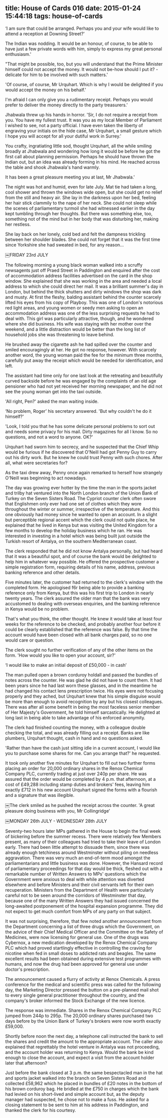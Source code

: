 title: House of Cards 016
date: 2015-01-24 15:44:18
tags: house-of-cards
---

‘I am sure that could be arranged. Perhaps you and your wife would like to attend a reception at Downing Street?'

The Indian was nodding. It would be an honour, of course, to be able to have just a few private words with him, simply to express my great personal enthusiasm.'

"That might be possible, too, but you will understand that the Prime Minister himself could not accept the money. It would not be-how should I put it? - delicate for him to be involved with such matters.'

'Of course, of course, Mr Urquhart. Which is why I would be delighted if you would accept the money on his behalf.'

I'm afraid I can only give you a rudimentary receipt. Perhaps you would prefer to deliver the money directly to the party treasurers.'

Jhabwala threw up his hands in horror. 'Sir, I do not require a receipt from you. You have my fullest trust. It was you as my local Member of Parliament I wished to see, not a party official. I have even taken the liberty of engraving your initials on the hide case, Mr Urquhart, a small gesture which I hope you will accept for all your dutiful work in Surrey.'

You crafty, ingratiating little sod, thought Urquhart, all the while smiling broadly at Jhabwala and wondering how long it would be before he got the first call about planning permission. Perhaps he should have thrown the Indian out, but an idea was already forming in his mind. He reached across the table and shook Jhabwala's hand warmly.

It has been a great pleasure meeting you at last, Mr Jhabwala.'

The night was hot and humid, even for late July. Mat tie had taken a long, cool shower and thrown the windows wide open, but she could get no relief from the still and heavy air. She lay in the darkness upon her bed, feeling her hair stick clammily to the nape of her neck. She could not sleep while the scenes of parliamentary turmoil she had witnessed earlier in the day kept tumbling through her thoughts. But there was something else, too, something not of the mind but in her body that was disturbing her, making her restless.

She lay back on her lonely, cold bed and felt the dampness trickling between her shoulder blades. She could not forget that it was the first time since Yorkshire she had sweated in bed, for any reason...

￼FRIDAY 23rd JULY

The following morning a young black woman walked into a scruffy newsagents just off Praed Street in Paddington and enquired after the cost of accommodation address facilities advertised on the card in the shop window. She explained that she was working in the area and needed a local address to which she could direct her mail. It was a brilliant summer's day in London, but behind the thick shutters and dirty windows the shop was dark and musty. At first the fleshy, balding assistant behind the counter scarcely lifted his eyes from his copy of Playboy. This was one of London's notorious red light areas, and young women or seedy men asking to open an accommodation address was one of the less surprising requests he had to deal with. This girl was particularly attractive, though, and he wondered where she did business. His wife was staying with her mother over the weekend, and a little distraction would be better than the long list of household jobs she was threatening to leave behind.

He brushed away the cigarette ash he had spilled over the counter and smiled encouragingly at her. He got no response, however. With scarcely another word, the young woman paid the fee for the minimum three months, carefully put away the receipt which would be needed for identification, and left.

The assistant had time only for one last look at the retreating and beautifully curved backside before he was engaged by the complaints of an old age pensioner who had not yet received her morning newspaper, and he did not see the young woman get into the taxi outside.

'All right, Pen?' asked the man waiting inside.

‘No problem, Roger’ his secretary answered. 'But why couldn't he do it himself?'

'Look, I told you that he has some delicate personal problems to sort out and needs some privacy for his mail. Dirty magazines for all I know. So no questions, and not a word to anyone. OK?'

Urquhart had sworn him to secrecy, and he suspected that the Chief Whip would be furious if he discovered that O'Neill had got Penny Guy to carry out his dirty work. But he knew he could trust Penny with such chores. After all, what were secretaries for?

As the taxi drew away, Penny once again remarked to herself how strangely O'Neill was beginning to act nowadays.

The day was growing ever hotter by the time the man in the sports jacket and trilby hat ventured into the North London branch of the Union Bank of Turkey on the Seven Sisters Road. The Cypriot counter clerk often swore that Englishmen only ever had one set of clothes which they wore throughout the winter or summer, irrespective of the temperature. And this one obviously had money since he wanted to open an account. In a slight but perceptible regional accent which the clerk could not quite place, he explained that he lived in Kenya but was visiting the United Kingdom for a few months to develop the holiday business which he ran. He was interested in investing in a hotel which was being built just outside the Turkish resort of Antalya, on the southern Mediterranean coast.

The clerk responded that he did not know Antalya personally, but had heard that it was a beautiful spot, and of course the bank would be delighted to help him in whatever way possible. He offered the prospective customer a simple registration form, requiring details of his name, address, previous banking reference and other details.

Five minutes later, the customer had returned to the clerk's window with the completed form. He apologised f6r being able to provide a banking reference only from Kenya, but this was his first trip to London in nearly twenty years. The clerk assured the older man that the bank was very accustomed to dealing with overseas enquiries, and the banking reference in Kenya would be no problem.

That's what you think, the other thought. He knew it would take at least four weeks for the reference to be checked, and probably another four before it could be clearly established that the reference was false. By that time the account would have been closed with all bank charges paid, so no one would care or question.

The clerk sought no further verification of any of the other items on the form. 'How would you like to open your account, sir?'

‘I would like to make an initial deposit of £50,000 - in cash’

The man pulled open a brown corduroy holdall and passed the bundles of notes across the counter. He was glad he did not have to count them. It had been years since he had last worn these glasses, and in the meantime he had changed his contact lens prescription twice. His eyes were not focusing properly and they ached, but Urquhart knew that his simple disguise would be more than enough to avoid recognition by any but his closest colleagues. There was after all some benefit in being the most faceless senior member of Her Majesty's Government, he told himself sarcastically. He delighted at long last in being able to take advantage of his enforced anonymity.

The clerk had finished counting the money, with a colleague double checking the total, and was already filling out a receipt. Banks are like plumbers, Urquhart thought, cash in hand and no questions asked.

'Rather than have the cash just sitting idle in a current account, I would like you to purchase some shares for me. Can you arrange that?' he requested.

It took only another five minutes for Urquhart to fill out two further forms placing an order for 20,000 ordinary shares in the Renox Chemical Company PLC, currently trading at just over 240p per share. He was assured that the order would be completed by 4 p.m. that afternoon, at a cost of £49,288 including stamp duties and brokers' fees, leaving him exactly £712 in his new account Urquhart signed the forms with a flourish and a signature that was illegible.

￼The clerk smiled as he pushed the receipt across the counter. 'A great pleasure doing business with you, Mr Collingridge’

￼MONDAY 26th JULY - WEDNESDAY 28th JULY

Seventy-two hours later MPs gathered in the House to begin the final week of bickering before the summer recess. There were relatively few Members present, as many of their colleagues had tried to take their leave of London early. There had been little attempt to dissuade them, since there was already enough tetchiness around Westminster without piling on needless aggravation. There was very much an end-of-term mood amongst the parliamentarians and little business was done. However, the Hansard record of parliamentary proceedings for that day would be thick, fleshed out with a remarkable number of Written Answers to MPs' questions which the Government were anxious to deal with while attention was diverted elsewhere and before Ministers and their civil servants left for their own recuperation. Ministers from the Department of Health were particularly careful not to be seen around the corridors of Westminster that day, because one of the many Written Answers they had issued concerned the long-awaited postponement of the hospital expansion programme. They did not expect to get much comfort from MPs of any party on that subject.

It was not surprising, therefore, that few noted another announcement from the Department concerning a list of three drugs which the Government, on the advice of their Chief Medical Officer and the Committee on the Safety of Medicines, were now licensing for general use. One of the drugs was Cybernox, a new medication developed by the Renox Chemical Company PLC which had proved startlingly effective in controlling the craving for nicotine when fed in small doses to addicted rats and beagles. The same excellent results had been obtained during extensive test programmes with humans, and now the drug had been approved for general use under doctor's prescription.

The announcement caused a flurry of activity at Renox Chemicals. A press conference for the medical and scientific press was called for the following day, the Marketing Director pressed the button on a pre-planned mail shot to every single general practitioner throughout the country, and the company's broker informed the Stock Exchange of the new licence.

The response was immediate. Shares in the Renox Chemical Company PLC jumped from 244p to 295p. The 20,000 ordinary shares purchased two days before by the Union Bank of Turkey's brokers were now worth exactly £59,000.

Shortly before noon the next day, a telephone call instructed the bank to sell the shares and credit the amount to the appropriate account. The caller also explained that regrettably the hotel venture in Antalya was not proceeding, and the account holder was returning to Kenya. Would the bank be kind enough to close the account, and expect a visit from the account holder later that afternoon?

Just before the bank closed at 3 p.m. the same bespectacled man in the hat and sports jacket walked into the branch on Seven Sisters Road and collected £58,962 which he placed in bundles of £20 notes in the bottom of his brown corduroy bag. He bridled at the £750 in charges which the bank had levied on his short-lived and simple account but, as the deputy manager had suspected, he chose not to make a fuss. He asked for a closing statement to be sent to him at his address in Paddington, and thanked the clerk for his courtesy.

